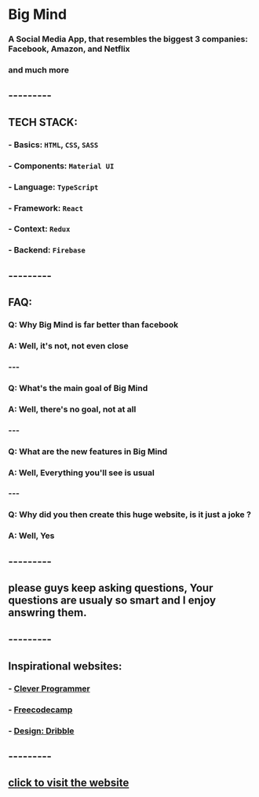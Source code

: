 # Big Mind

### A Social Media App, that resembles the biggest 3 companies: Facebook, Amazon, and Netflix

### and much more

## ---------

## TECH STACK:

### - Basics: `HTML`, `CSS`, `SASS`

### - Components: `Material UI`

### - Language: `TypeScript`

### - Framework: `React`

### - Context: `Redux`

### - Backend: `Firebase`

## ---------

## FAQ:

### Q: Why Big Mind is far better than facebook

### A: Well, it's not, not even close

### ---

### Q: What's the main goal of Big Mind

### A: Well, there's no goal, not at all

### ---

### Q: What are the new features in Big Mind

### A: Well, Everything you'll see is usual

### ---

### Q: Why did you then create this huge website, is it just a joke ?

### A: Well, Yes

## ---------

## please guys keep asking questions, Your questions are usualy so smart and I enjoy answring them.

## ---------

## Inspirational websites:

### - [Clever Programmer](https://www.youtube.com/channel/UCqrILQNl5Ed9Dz6CGMyvMTQ)

### - [Freecodecamp](https://www.youtube.com/channel/UC8butISFwT-Wl7EV0hUK0BQ)

### - [Design: Dribble](https://dribbble.com/)

## ---------

## [click to visit the website](https://big-mind-community.web.app)
